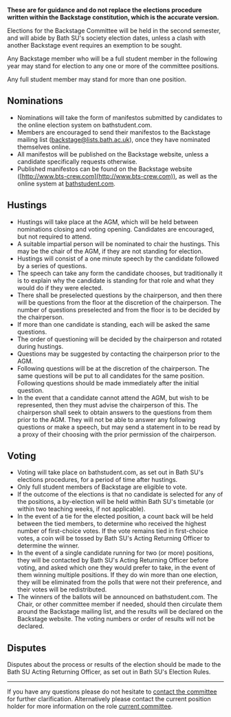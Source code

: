 **These are for guidance and do not replace the elections procedure written within the Backstage constitution, which is the accurate version.**

Elections for the Backstage Committee will be held in the second semester, and will abide by Bath SU's society election dates, unless a clash with another Backstage event requires an exemption to be sought.

Any Backstage member who will be a full student member in the following year may stand for election to any one or more of the committee positions.

Any full student member may stand for more than one position.

## Nominations
* Nominations will take the form of manifestos submitted by candidates to the online election system on bathstudent.com.
* Members are encouraged to send their manifestos to the Backstage mailing list (backstage@lists.bath.ac.uk), once they have nominated themselves online.
* All manifestos will be published on the Backstage website, unless a candidate specifically requests otherwise.
* Published manifestos can be found on the Backstage website ([http://www.bts-crew.com](http://www.bts-crew.com)), as well as the online system at [bathstudent.com](http://www.bathstudent.com).

## Hustings
* Hustings will take place at the AGM, which will be held between nominations closing and voting opening. Candidates are encouraged, but not required to attend.
* A suitable impartial person will be nominated to chair the hustings. This may be the chair of the AGM, if they are not standing for election.
* Hustings will consist of a one minute speech by the candidate followed by a series of questions.
* The speech can take any form the candidate chooses, but traditionally it is to explain why the candidate is standing for that role and what they would do if they were elected.
* There shall be preselected questions by the chairperson, and then there will be questions from the floor at the discretion of the chairperson. The number of questions preselected and from the floor is to be decided by the chairperson.
* If more than one candidate is standing, each will be asked the same questions.
* The order of questioning will be decided by the chairperson and rotated during hustings.
* Questions may be suggested by contacting the chairperson prior to the AGM.
* Following questions will be at the discretion of the chairperson. The same questions will be put to all candidates for the same position. Following questions should be made immediately after the initial question.
* In the event that a candidate cannot attend the AGM, but wish to be represented, then they must advise the chairperson of this. The chairperson shall seek to obtain answers to the questions from them prior to the AGM. They will not be able to answer any following questions or make a speech, but may send a statement in to be read by a proxy of their choosing with the prior permission of the chairperson.

## Voting
* Voting will take place on bathstudent.com, as set out in Bath SU's elections procedures, for a period of time after hustings.
* Only full student members of Backstage are eligible to vote.
* If the outcome of the elections is that no candidate is selected for any of the positions, a by-election will be held within Bath SU's timetable (or within two teaching weeks, if not applicable).
* In the event of a tie for the elected position, a count back will be held between the tied members, to determine who received the highest number of first-choice votes. If the vote remains tied in first-choice votes, a coin will be tossed by Bath SU's Acting Returning Officer to determine the winner.
* In the event of a single candidate running for two (or more) positions, they will be contacted by Bath SU's Acting Returning Officer before voting, and asked which one they would prefer to take, in the event of them winning multiple positions. If they do win more than one election, they will be eliminated from the polls that were not their preference, and their votes will be redistributed.
* The winners of the ballots will be announced on bathstudent.com. The Chair, or other committee member if needed, should then circulate them around the Backstage mailing list, and the results will be declared on the Backstage website. The voting numbers or order of results will not be declared.

## Disputes
Disputes about the process or results of the election should be made to the Bath SU Acting Returning Officer, as set out in Bath SU's Election Rules.
- - -
If you have any questions please do not hesitate to [contact the committee](mailto:bts@bath.ac.uk) for further clarification.
Alternatively please contact the current position holder for more information on the role [current committee](/committee)</a>.